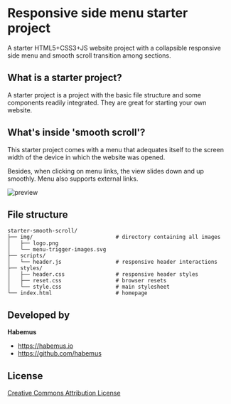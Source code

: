 # Responsive side menu starter project

A starter HTML5+CSS3+JS website project with a collapsible responsive side menu and smooth scroll transition among sections.

## What is a starter project?

A starter project is a project with the basic file structure and some components readily integrated. They are great for starting your own website.

## What's inside 'smooth scroll'?

This starter project comes with a menu that adequates itself to the screen width of the device in which the website was opened.

Besides, when clicking on menu links, the view slides down and up smoothly. Menu also supports external links.

![preview](https://github.com/habemus/starter-responsive-side-menu/raw/master/preview.gif "Preview")

## File structure

```
starter-smooth-scroll/
├── img/                          # directory containing all images
│   ├── logo.png
│   └── menu-trigger-images.svg
├── scripts/
│   └── header.js                 # responsive header interactions
├── styles/
│   ├── header.css                # responsive header styles
│   ├── reset.css                 # browser resets
│   └── style.css                 # main stylesheet
└── index.html                    # homepage
```

## Developed by

**Habemus**

- <https://habemus.io>
- <https://github.com/habemus>

## License

[Creative Commons Attribution License](http://creativecommons.org/licenses/by/2.0/)
